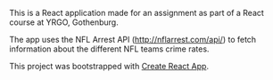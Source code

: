 This is a React application made for an assignment as part of a React course at YRGO, Gothenburg.

The app uses the NFL Arrest API (http://nflarrest.com/api/) to fetch information about the different NFL teams crime rates.

This project was bootstrapped with [Create React App](https://github.com/facebookincubator/create-react-app).

